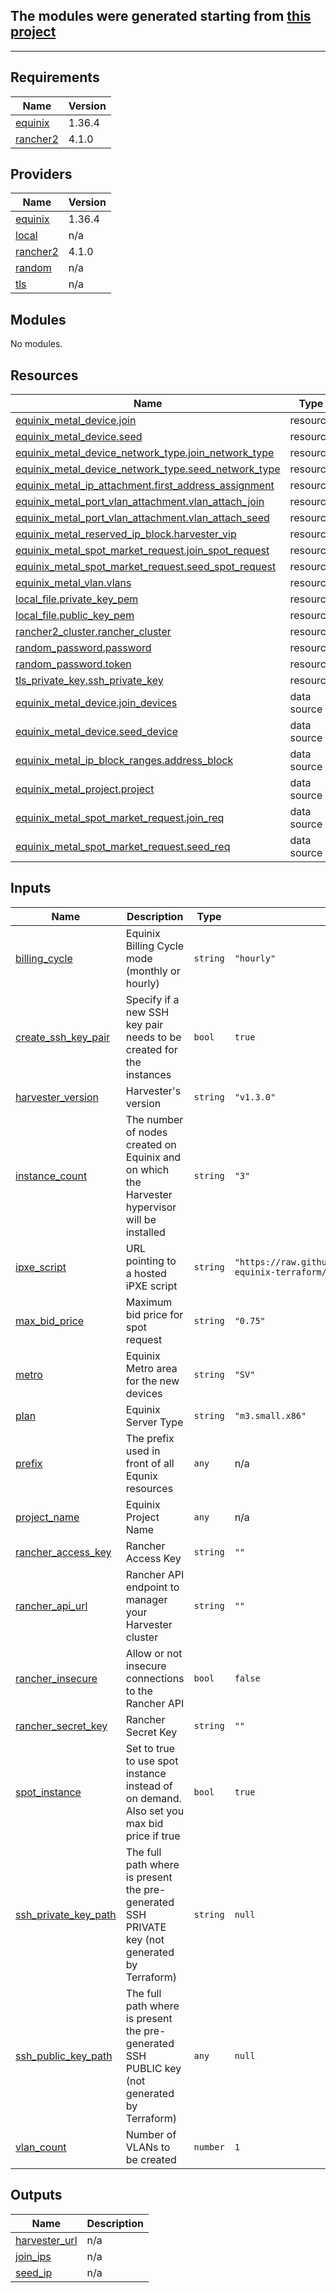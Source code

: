 ## The modules were generated starting from [this project](https://github.com/rancherlabs/harvester-equinix-terraform)

---

## Requirements

| Name | Version |
|------|---------|
| <a name="requirement_equinix"></a> [equinix](#requirement\_equinix) | 1.36.4 |
| <a name="requirement_rancher2"></a> [rancher2](#requirement\_rancher2) | 4.1.0 |

## Providers

| Name | Version |
|------|---------|
| <a name="provider_equinix"></a> [equinix](#provider\_equinix) | 1.36.4 |
| <a name="provider_local"></a> [local](#provider\_local) | n/a |
| <a name="provider_rancher2"></a> [rancher2](#provider\_rancher2) | 4.1.0 |
| <a name="provider_random"></a> [random](#provider\_random) | n/a |
| <a name="provider_tls"></a> [tls](#provider\_tls) | n/a |

## Modules

No modules.

## Resources

| Name | Type |
|------|------|
| [equinix_metal_device.join](https://registry.terraform.io/providers/equinix/equinix/1.36.4/docs/resources/metal_device) | resource |
| [equinix_metal_device.seed](https://registry.terraform.io/providers/equinix/equinix/1.36.4/docs/resources/metal_device) | resource |
| [equinix_metal_device_network_type.join_network_type](https://registry.terraform.io/providers/equinix/equinix/1.36.4/docs/resources/metal_device_network_type) | resource |
| [equinix_metal_device_network_type.seed_network_type](https://registry.terraform.io/providers/equinix/equinix/1.36.4/docs/resources/metal_device_network_type) | resource |
| [equinix_metal_ip_attachment.first_address_assignment](https://registry.terraform.io/providers/equinix/equinix/1.36.4/docs/resources/metal_ip_attachment) | resource |
| [equinix_metal_port_vlan_attachment.vlan_attach_join](https://registry.terraform.io/providers/equinix/equinix/1.36.4/docs/resources/metal_port_vlan_attachment) | resource |
| [equinix_metal_port_vlan_attachment.vlan_attach_seed](https://registry.terraform.io/providers/equinix/equinix/1.36.4/docs/resources/metal_port_vlan_attachment) | resource |
| [equinix_metal_reserved_ip_block.harvester_vip](https://registry.terraform.io/providers/equinix/equinix/1.36.4/docs/resources/metal_reserved_ip_block) | resource |
| [equinix_metal_spot_market_request.join_spot_request](https://registry.terraform.io/providers/equinix/equinix/1.36.4/docs/resources/metal_spot_market_request) | resource |
| [equinix_metal_spot_market_request.seed_spot_request](https://registry.terraform.io/providers/equinix/equinix/1.36.4/docs/resources/metal_spot_market_request) | resource |
| [equinix_metal_vlan.vlans](https://registry.terraform.io/providers/equinix/equinix/1.36.4/docs/resources/metal_vlan) | resource |
| [local_file.private_key_pem](https://registry.terraform.io/providers/hashicorp/local/latest/docs/resources/file) | resource |
| [local_file.public_key_pem](https://registry.terraform.io/providers/hashicorp/local/latest/docs/resources/file) | resource |
| [rancher2_cluster.rancher_cluster](https://registry.terraform.io/providers/rancher/rancher2/4.1.0/docs/resources/cluster) | resource |
| [random_password.password](https://registry.terraform.io/providers/hashicorp/random/latest/docs/resources/password) | resource |
| [random_password.token](https://registry.terraform.io/providers/hashicorp/random/latest/docs/resources/password) | resource |
| [tls_private_key.ssh_private_key](https://registry.terraform.io/providers/hashicorp/tls/latest/docs/resources/private_key) | resource |
| [equinix_metal_device.join_devices](https://registry.terraform.io/providers/equinix/equinix/1.36.4/docs/data-sources/metal_device) | data source |
| [equinix_metal_device.seed_device](https://registry.terraform.io/providers/equinix/equinix/1.36.4/docs/data-sources/metal_device) | data source |
| [equinix_metal_ip_block_ranges.address_block](https://registry.terraform.io/providers/equinix/equinix/1.36.4/docs/data-sources/metal_ip_block_ranges) | data source |
| [equinix_metal_project.project](https://registry.terraform.io/providers/equinix/equinix/1.36.4/docs/data-sources/metal_project) | data source |
| [equinix_metal_spot_market_request.join_req](https://registry.terraform.io/providers/equinix/equinix/1.36.4/docs/data-sources/metal_spot_market_request) | data source |
| [equinix_metal_spot_market_request.seed_req](https://registry.terraform.io/providers/equinix/equinix/1.36.4/docs/data-sources/metal_spot_market_request) | data source |

## Inputs

| Name | Description | Type | Default | Required |
|------|-------------|------|---------|:--------:|
| <a name="input_billing_cycle"></a> [billing\_cycle](#input\_billing\_cycle) | Equinix Billing Cycle mode (monthly or hourly) | `string` | `"hourly"` | no |
| <a name="input_create_ssh_key_pair"></a> [create\_ssh\_key\_pair](#input\_create\_ssh\_key\_pair) | Specify if a new SSH key pair needs to be created for the instances | `bool` | `true` | no |
| <a name="input_harvester_version"></a> [harvester\_version](#input\_harvester\_version) | Harvester's version | `string` | `"v1.3.0"` | no |
| <a name="input_instance_count"></a> [instance\_count](#input\_instance\_count) | The number of nodes created on Equinix and on which the Harvester hypervisor will be installed | `string` | `"3"` | no |
| <a name="input_ipxe_script"></a> [ipxe\_script](#input\_ipxe\_script) | URL pointing to a hosted iPXE script | `string` | `"https://raw.githubusercontent.com/rancherlabs/harvester-equinix-terraform/main/ipxe/ipxe-"` | no |
| <a name="input_max_bid_price"></a> [max\_bid\_price](#input\_max\_bid\_price) | Maximum bid price for spot request | `string` | `"0.75"` | no |
| <a name="input_metro"></a> [metro](#input\_metro) | Equinix Metro area for the new devices | `string` | `"SV"` | no |
| <a name="input_plan"></a> [plan](#input\_plan) | Equinix Server Type | `string` | `"m3.small.x86"` | no |
| <a name="input_prefix"></a> [prefix](#input\_prefix) | The prefix used in front of all Equnix resources | `any` | n/a | yes |
| <a name="input_project_name"></a> [project\_name](#input\_project\_name) | Equinix Project Name | `any` | n/a | yes |
| <a name="input_rancher_access_key"></a> [rancher\_access\_key](#input\_rancher\_access\_key) | Rancher Access Key | `string` | `""` | no |
| <a name="input_rancher_api_url"></a> [rancher\_api\_url](#input\_rancher\_api\_url) | Rancher API endpoint to manager your Harvester cluster | `string` | `""` | no |
| <a name="input_rancher_insecure"></a> [rancher\_insecure](#input\_rancher\_insecure) | Allow or not insecure connections to the Rancher API | `bool` | `false` | no |
| <a name="input_rancher_secret_key"></a> [rancher\_secret\_key](#input\_rancher\_secret\_key) | Rancher Secret Key | `string` | `""` | no |
| <a name="input_spot_instance"></a> [spot\_instance](#input\_spot\_instance) | Set to true to use spot instance instead of on demand. Also set you max bid price if true | `bool` | `true` | no |
| <a name="input_ssh_private_key_path"></a> [ssh\_private\_key\_path](#input\_ssh\_private\_key\_path) | The full path where is present the pre-generated SSH PRIVATE key (not generated by Terraform) | `string` | `null` | no |
| <a name="input_ssh_public_key_path"></a> [ssh\_public\_key\_path](#input\_ssh\_public\_key\_path) | The full path where is present the pre-generated SSH PUBLIC key (not generated by Terraform) | `any` | `null` | no |
| <a name="input_vlan_count"></a> [vlan\_count](#input\_vlan\_count) | Number of VLANs to be created | `number` | `1` | no |

## Outputs

| Name | Description |
|------|-------------|
| <a name="output_harvester_url"></a> [harvester\_url](#output\_harvester\_url) | n/a |
| <a name="output_join_ips"></a> [join\_ips](#output\_join\_ips) | n/a |
| <a name="output_seed_ip"></a> [seed\_ip](#output\_seed\_ip) | n/a |
